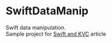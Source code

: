 SwiftDataManip
==============

Swift data manipulation.  
Sample project for [Swift and KVC](http://andrewbatutin.github.io) article 

